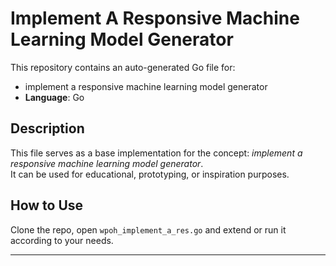 # Implement A Responsive Machine Learning Model Generator

This repository contains an auto-generated Go file for:

- implement a responsive machine learning model generator
- **Language**: Go

## Description

This file serves as a base implementation for the concept: *implement a responsive machine learning model generator*.  
It can be used for educational, prototyping, or inspiration purposes.

## How to Use

Clone the repo, open `wpoh_implement_a_res.go` and extend or run it according to your needs.

---


